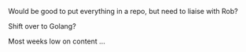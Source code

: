 Would be good to put everything in a repo, but need to liaise with Rob?

Shift over to Golang?

Most weeks low on content ...